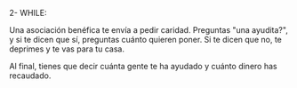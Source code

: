 2- WHILE:

Una asociación benéfica te envía a pedir caridad. Preguntas "una ayudita?", y si te dicen que sí, preguntas cuánto quieren poner. Si te dicen que no, te deprimes y te vas para tu casa.

Al final, tienes que decir cuánta gente te ha ayudado y cuánto dinero has recaudado.